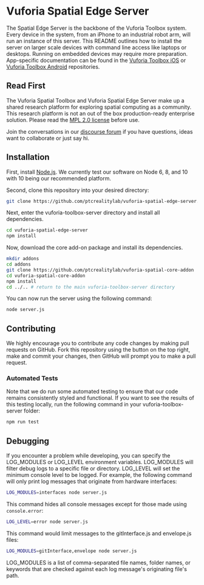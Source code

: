 # Vuforia Spatial Edge Server

The Spatial Edge Server is the backbone of the Vuforia Toolbox system. Every
device in the system, from an iPhone to an industrial robot arm, will run an
instance of this server. This README outlines how to install the server on
larger scale devices with command line access like laptops or desktops. Running
on embedded devices may require more preparation. App-specific documentation
can be found in the [Vuforia Toolbox
iOS](https://github.com/ptcrealitylab/vuforia-toolbox-ios) or [Vuforia Toolbox
Android](https://github.com/ptcrealitylab/vuforia-toolbox-android)
repositories.

## Read First
The Vuforia Spatial Toolbox and Vuforia Spatial Edge Server make up a shared research platform for exploring spatial computing as a community. This research platform is not an out of the box production-ready enterprise solution. Please read the [MPL 2.0 license](LICENSE) before use.

Join the conversations in our [discourse forum](https://forum.spatialtoolbox.vuforia.com) if you have questions, ideas want to collaborate or just say hi.


## Installation

First, install [Node.js](https://nodejs.org/en/). We currently test our
software on Node 6, 8, and 10 with 10 being our recommended platform.

Second, clone this repository into your desired directory:

```bash
git clone https://github.com/ptcrealitylab/vuforia-spatial-edge-server.git
```

Next, enter the vuforia-toolbox-server directory and install all dependencies.

```bash
cd vuforia-spatial-edge-server
npm install
```

Now, download the core add-on package and install its dependencies.

```bash
mkdir addons
cd addons
git clone https://github.com/ptcrealitylab/vuforia-spatial-core-addon
cd vuforia-spatial-core-addon
npm install
cd ../.. # return to the main vuforia-toolbox-server directory
```

You can now run the server using the following command:

```bash
node server.js
```

## Contributing

We highly encourage you to contribute any code changes by making pull requests
on GitHub. Fork this repository using the button on the top right, make and
commit your changes, then GitHub will prompt you to make a pull request.

### Automated Tests
Note that we do run some automated testing to ensure that our code remains
consistently styled and functional. If you want to see the results of this
testing locally, run the following command in your vuforia-toolbox-server
folder:

```bash
npm run test
```

## Debugging

If you encounter a problem while developing, you can specify the LOG_MODULES or
LOG_LEVEL environment variables. LOG_MODULES will filter debug logs to a
specific file or directory. LOG_LEVEL will set the minimum console level to be
logged. For example, the following command will only print log messages that
originate from hardware interfaces:

```bash
LOG_MODULES=interfaces node server.js
```

This command hides all console messages except for those made using `console.error`:

```bash
LOG_LEVEL=error node server.js
```

This command would limit messages to the gitInterface.js and envelope.js files:

```bash
LOG_MODULES=gitInterface,envelope node server.js
```

LOG_MODULES is a list of comma-separated file names, folder names, or keywords
that are checked against each log message's originating file's path.

